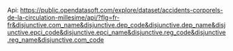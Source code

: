 Api:
https://public.opendatasoft.com/explore/dataset/accidents-corporels-de-la-circulation-millesime/api/?flg=fr-fr&disjunctive.com_name&disjunctive.dep_code&disjunctive.dep_name&disjunctive.epci_code&disjunctive.epci_name&disjunctive.reg_code&disjunctive.reg_name&disjunctive.com_code